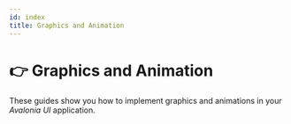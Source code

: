 ```yaml
---
id: index
title: Graphics and Animation
---
```



# 👉 Graphics and Animation

These guides show you how to implement graphics and animations in your _Avalonia UI_ application.

